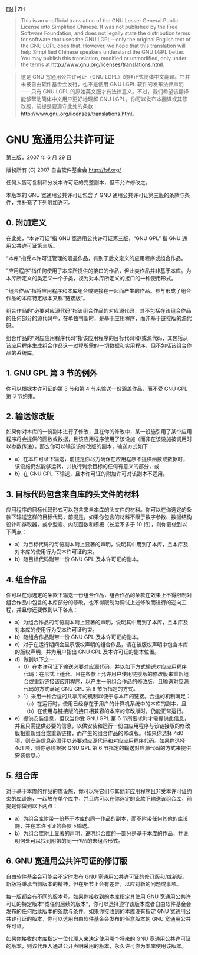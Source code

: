 [EN](LICENSE.md) | ZH

> This is an unofficial translation of the GNU Lesser General Public License into Simplified Chinese. It was not published by the Free Software Foundation, and does not legally state the distribution terms for software that uses the GNU LGPL—only the original English text of the GNU LGPL does that. However, we hope that this translation will help Simplified Chinese speakers understand the GNU LGPL better. You may publish this translation, modified or unmodified, only under the terms at http://www.gnu.org/licenses/translations.html.

> 这是 GNU 宽通用公共许可证（GNU LGPL）的非正式简体中文翻译。它并未被自由软件基金会发行，也不是使用 GNU LGPL 软件的发布法律声明——只有 GNU LGPL 的原始英文版才有法律意义。不过，我们希望该翻译能够帮助简体中文用户更好地理解 GNU LGPL。你可以发布本翻译或其修改版，前提是要遵守此处的条款：http://www.gnu.org/licenses/translations.html。



# GNU 宽通用公共许可证

第三版，2007 年 6 月 29 日

版权所有 (C) 2007 自由软件基金会 <http://fsf.org/>

任何人皆可复制和分发本许可证的完整副本，但不允许修改之。

本版本的 GNU 宽通用公共许可证包含了 GNU 通用公共许可证第三版的条款与条件，并补充了下列附加许可。

## 0. 附加定义

在此处，“本许可证”指 GNU 宽通用公共许可证第三版，“GNU GPL” 指 GNU 通用公共许可证第三版。

“本库”指受本许可证管理的涵盖作品，有别于后文定义的应用程序或组合作品。

“应用程序”指任何使用了本库所提供的接口的作品，但此类作品并非基于本库。为本库所定义的类定义一个子类，视为对本库所定义的接口的一种使用形式。

“组合作品”指将应用程序和本库组合或链接在一起而产生的作品。参与形成了组合作品的本库特定版本又称“链接版”。

组合作品的“必要对应源代码”指该组合作品的对应源代码，其不包括在该组合作品的任何部分的源代码中，在单独判断时，是基于应用程序，而非基于链接版的源代码。

组合作品的“对应应用程序代码”指该应用程序的目标代码和/或源代码，其包括从该应用程序生成组合作品这一过程所需的一切数据和实用程序，但不包括该组合作品的系统库。

## 1. GNU GPL 第 3 节的例外

你可以根据本许可证的第 3 节和第 4 节来输送一份涵盖作品，而不受 GNU GPL 第 3 节约束。

## 2. 输送修改版

如果你对本库的一份副本进行了修改，且在你的修改中，某一设施引用了某个应用程序将会提供的函数或数据，且该应用程序使用了该设施（而非在该设施被调用时以参数传递），那么你可以输送该修改版的副本，输送方式如下：

- a）在本许可证下输送，前提是你尽力确保在应用程序不提供函数或数据时，该设施仍然能够运转，并执行剩余目标的任何有意义的部分，或
- b）在 GNU GPL 下输送，且本许可证的附加许可对该副本不适用。

## 3. 目标代码包含来自库的头文件的材料

应用程序的目标代码形式可以包含来自本库的头文件的材料。你可以在你选定的条款下输送这样的目标代码，前提是，如果你包含的材料不限于数字参数、数据结构设计和存取器，或小型宏、内联函数和模板（长度不多于 10 行），则你要做到以下两点：

- a）为目标代码的每份副本附上显著的声明，说明其中用到了本库，且本库及对本库的使用行为受本许可证约束。
- b）随目标代码附带一份 GNU GPL 及本许可证的副本。

## 4. 组合作品

你可以在你选定的条款下输送一份组合作品，组合作品的条款在效果上不得限制对组合作品中包含的本库部分的修改，也不得限制为调试上述修改而进行的逆向工程，并且你还要做到以下各点：

- a）为组合作品的每份副本附上显著的声明，说明其中用到了本库，且本库及对本库的使用行为受本许可证约束。
- b）随组合作品附带一份 GNU GPL 及本许可证的副本。
- c）对于在运行期间会显示版权声明的组合作品，请在该版权声明中包含本库的版权声明，并为用户指出 GNU GPL 及本许可证的副本位置。
- d）做到以下之一：
   - 0）在本许可证下输送必要对应源代码，并以如下方式输送对应应用程序代码：在形式上适合、且在条款上允许用户使用链接版的修改版来重新组合或重新链接该应用程序，以产生一份组合作品的修改版，且输送对应源代码的方式满足 GNU GPL 第 6 节所指定的方式。
   - 1）采用一种合适的共享库的机制以便于与本库的链接。合适的机制满足：（a）在运行时，使用已经存在于用户的计算机系统中的本库的副本，且（b）在使用与链接版的接口相兼容的本库的修改版时，仍能正常运行。
- e）提供安装信息，但仅当你受 GNU GPL 第 6 节所要求时才需提供此信息，并且只需提供必要的信息，以供安装和运行一份由应用程序与该链接版的修改版相重新组合或重新链接，而产生的组合作品的修改版。（如果你选择 4d0 项，则安装信息必须伴以必要对应源代码和对应应用程序代码。如果你选择 4d1 项，则你必须根据 GNU GPL 第 6 节指定的输送对应源代码的方式来提供安装信息。）

## 5. 组合库

对于基于本库的作品的库设施，你可以将它们与其他非应用程序且非受本许可证约束的库设施，一起放在单个库中，并且你可以在你选定的条款下输送该组合库，前提是你做到以下两点：

- a）为组合库附带一份基于本库的同一作品的副本，而不附带任何其他的库设施，并在本许可证的条款下输送。
- b）为组合库附上显著的声明，说明组合库的一部分是基于本库的作品，并说明何处可以找到附带的同一作品的未组合形式。

## 6. GNU 宽通用公共许可证的修订版

自由软件基金会可能会不定时发布 GNU 宽通用公共许可证的修订版和/或新版。新版将秉承当前版本的精神，但在细节上会有差异，以应对新的问题或事项。

每一版都会有不同的版本号。如果你接收到的本库指定其使用 GNU 宽通用公共许可证的特定版本“或任何后续的版本”，你可以选择遵守该版本或者自由软件基金会发布的任何后续版本的条款与条件。如果你接收到的本库没有指定 GNU 宽通用公共许可证的版本，你可以选用自由软件基金会发布的任意版本的 GNU 宽通用公共许可证。

如果你接收的本库指定一位代理人来决定使用哪个将来的 GNU 宽通用公共许可证的版本，则该代理人通过公开声明采用的版本，永久许可你为本库使用该版本。
